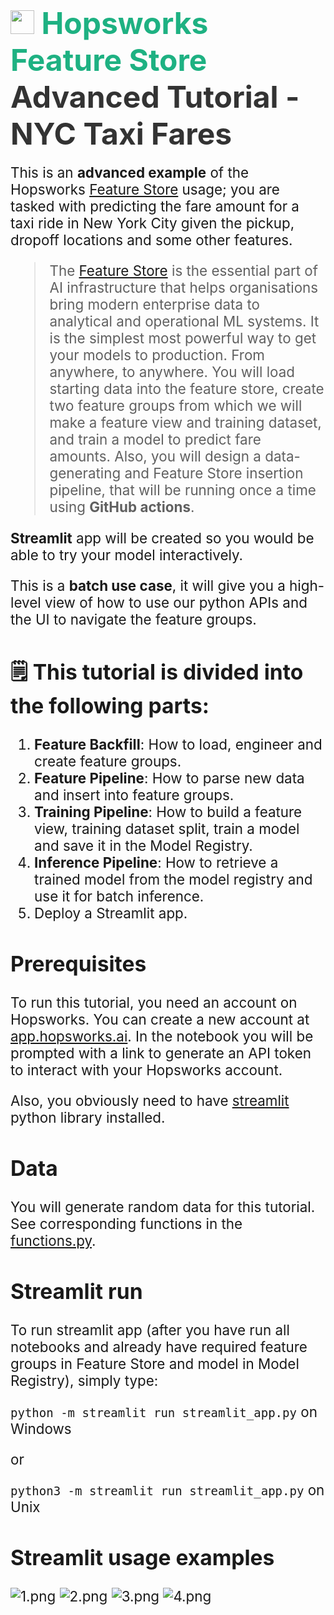 # <span style="font-width:bold; font-size: 3rem; color:#1EB182;"><img src="../../images/icon102.png" width="38px"></img> **Hopsworks Feature Store** </span><span style="font-width:bold; font-size: 3rem; color:#333;">Advanced Tutorial - NYC Taxi Fares</span>

<span style="font-width:bold; font-size: 1.4rem;">
  This is an <b>advanced example</b> of the Hopsworks <a href="https://www.hopsworks.ai/feature-store">Feature Store</a> usage; you are tasked with predicting the fare amount for a taxi ride in New York City given the pickup, dropoff locations and some other features.

> The [Feature Store](https://www.hopsworks.ai/feature-store) is the essential part of AI infrastructure that helps organisations bring modern enterprise data to analytical and operational ML systems. It is the simplest most powerful way to get your models to production. From anywhere, to anywhere.
> You will load starting data into the feature store, create two feature groups from which we will make a feature view and training dataset, and train a model to predict fare amounts.
> Also, you will design a data-generating and Feature Store insertion pipeline, that will be running once a time using <b>GitHub actions</b>.

<b>Streamlit</b> app will be created so you would be able to try your model interactively.

This is a <b>batch use case</b>, it will give you a high-level view of how to use our python APIs and the UI to navigate the feature groups.
</span>

## **🗒️ This tutorial is divided into the following parts:**

1. **Feature Backfill**: How to load, engineer and create feature groups.
2. **Feature Pipeline**: How to parse new data and insert into feature groups.
3. **Training Pipeline**: How to build a feature view, training dataset split, train a model and save it in the Model Registry.
4. **Inference Pipeline**: How to retrieve a trained model from the model registry and use it for batch inference.
5. Deploy a Streamlit app.

## Prerequisites

To run this tutorial, you need an account on Hopsworks. You can create a new account at [app.hopsworks.ai](https://app.hopsworks.ai).
In the notebook you will be prompted with a link to generate an API token to interact with your Hopsworks account.

Also, you obviously need to have [streamlit](https://docs.streamlit.io/library/get-started/installation) python library installed.

## Data

You will generate random data for this tutorial. See corresponding functions in the [functions.py](https://github.com/logicalclocks/hopsworks-tutorials/blob/branch-4.3/advanced_tutorials/nyc_taxi_fares/functions.py).

## Streamlit run

To run streamlit app (after you have run all notebooks and already have required feature groups in Feature Store and model in Model Registry), simply type:

`python -m streamlit run streamlit_app.py` on Windows

or

`python3 -m streamlit run streamlit_app.py` on Unix

## Streamlit usage examples

![1.png](images/1.png)
![2.png](images/2.png)
![3.png](images/3.png)
![4.png](images/4.png)
